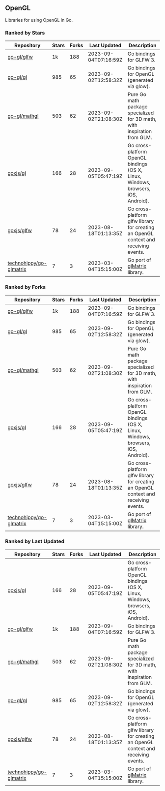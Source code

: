 ## OpenGL

Libraries for using OpenGL in Go.

### Ranked by Stars

| Repository | Stars | Forks | Last Updated | Description | 
|------------|-------|-------|--------------|-------------|
| [go-gl/glfw](https://github.com/go-gl/glfw) | 1k | 188 | 2023-09-04T07:16:59Z |  Go bindings for GLFW 3. |
| [go-gl/gl](https://github.com/go-gl/gl) | 985 | 65 | 2023-09-02T12:58:32Z |  Go bindings for OpenGL (generated via glow). |
| [go-gl/mathgl](https://github.com/go-gl/mathgl) | 503 | 62 | 2023-09-02T21:08:30Z |  Pure Go math package specialized for 3D math, with inspiration from GLM. |
| [goxjs/gl](https://github.com/goxjs/gl) | 166 | 28 | 2023-09-05T05:47:19Z |  Go cross-platform OpenGL bindings (OS X, Linux, Windows, browsers, iOS, Android). |
| [goxjs/glfw](https://github.com/goxjs/glfw) | 78 | 24 | 2023-08-18T01:13:35Z |  Go cross-platform glfw library for creating an OpenGL context and receiving events. |
| [technohippy/go-glmatrix](https://github.com/technohippy/go-glmatrix) | 7 | 3 | 2023-03-04T15:15:00Z |  Go port of [glMatrix](https://glmatrix.net/) library. |

### Ranked by Forks

| Repository | Stars | Forks | Last Updated | Description | 
|------------|-------|-------|--------------|-------------|
| [go-gl/glfw](https://github.com/go-gl/glfw) | 1k | 188 | 2023-09-04T07:16:59Z |  Go bindings for GLFW 3. |
| [go-gl/gl](https://github.com/go-gl/gl) | 985 | 65 | 2023-09-02T12:58:32Z |  Go bindings for OpenGL (generated via glow). |
| [go-gl/mathgl](https://github.com/go-gl/mathgl) | 503 | 62 | 2023-09-02T21:08:30Z |  Pure Go math package specialized for 3D math, with inspiration from GLM. |
| [goxjs/gl](https://github.com/goxjs/gl) | 166 | 28 | 2023-09-05T05:47:19Z |  Go cross-platform OpenGL bindings (OS X, Linux, Windows, browsers, iOS, Android). |
| [goxjs/glfw](https://github.com/goxjs/glfw) | 78 | 24 | 2023-08-18T01:13:35Z |  Go cross-platform glfw library for creating an OpenGL context and receiving events. |
| [technohippy/go-glmatrix](https://github.com/technohippy/go-glmatrix) | 7 | 3 | 2023-03-04T15:15:00Z |  Go port of [glMatrix](https://glmatrix.net/) library. |

### Ranked by Last Updated

| Repository | Stars | Forks | Last Updated | Description | 
|------------|-------|-------|--------------|-------------|
| [goxjs/gl](https://github.com/goxjs/gl) | 166 | 28 | 2023-09-05T05:47:19Z |  Go cross-platform OpenGL bindings (OS X, Linux, Windows, browsers, iOS, Android). |
| [go-gl/glfw](https://github.com/go-gl/glfw) | 1k | 188 | 2023-09-04T07:16:59Z |  Go bindings for GLFW 3. |
| [go-gl/mathgl](https://github.com/go-gl/mathgl) | 503 | 62 | 2023-09-02T21:08:30Z |  Pure Go math package specialized for 3D math, with inspiration from GLM. |
| [go-gl/gl](https://github.com/go-gl/gl) | 985 | 65 | 2023-09-02T12:58:32Z |  Go bindings for OpenGL (generated via glow). |
| [goxjs/glfw](https://github.com/goxjs/glfw) | 78 | 24 | 2023-08-18T01:13:35Z |  Go cross-platform glfw library for creating an OpenGL context and receiving events. |
| [technohippy/go-glmatrix](https://github.com/technohippy/go-glmatrix) | 7 | 3 | 2023-03-04T15:15:00Z |  Go port of [glMatrix](https://glmatrix.net/) library. |

